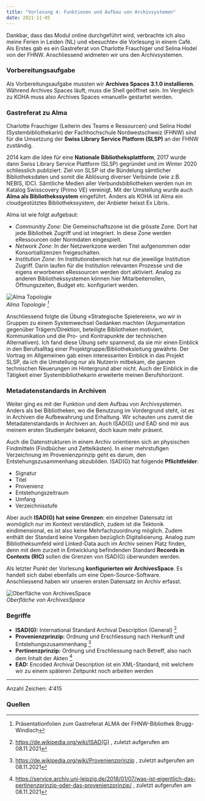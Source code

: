 ```yaml
---
title: "Vorlesung 4: Funktionen und Aufbau von Archivsystemen"
date: 2021-11-05
---
```


Dankbar, dass das Modul online durchgeführt wird, verbrachte ich also meine Ferien in Leiden (NL) und «besuchte» die Vorlesung in einem Café. Als Erstes gab es ein Gastreferat von Charlotte Frauchiger und Selina Hodel von der FHNW. Anschliessend widmeten wir uns den Archivsystemen.

### Vorbereitungsaufgabe
Als Vorbereitungsaufgabe mussten wir **Archives Spaces 3.1.0 installieren**. Während Archives Spaces läuft, muss die Shell geöffnet sein. Im Vergleich zu KOHA muss also Archives Spaces «manuell» gestartet werden. 

### Gastreferat zu Alma
Charlotte Frauchiger (Leiterin des Teams e Ressourcen) und Selina Hodel (Systembibliothekarin) der Fachhochschule Nordwestschweiz (FHNW) sind für die Umsetzung der **Swiss Library Service Platform (SLSP)** an der FHNW zuständig. 

2014 kam die Idee für eine **Nationale Bibliotheksplattform**, 2017 wurde dann Swiss Library Service Plattform (SLSP) gegründet und im Winter 2020 schliesslich publiziert. Ziel von SLSP ist die Bündelung sämtlicher Bibliotheksdaten und somit die Ablösung diverser Verbünde (wie z.B. NEBIS, IDC). Sämtliche Medien aller Verbundsbibliotheken werden nun im Katalog Swisscovery (Primo VE) vereinigt. Mit der Umstellung wurde auch **Alma als Bibliothekssystem** eingeführt. Anders als KOHA ist Alma ein cloudgestütztes Bibliothekssystem, der Anbieter heisst Ex Libris. 

Alma ist wie folgt aufgebaut:
- *Communitiy Zone*: Die Gemeinschaftszone ist die grösste Zone. Dort hat jede Bibliothek Zugriff und ist integriert. In diese Zone werden eRessourcen oder Normdaten eingespielt.
- *Network Zone*: In der Netzwerkzone werden Titel aufgenommen oder Konsortiallizenzen freigeschalten.
- *Institution Zone*: Im Institutionsbereich hat nur die jeweilige Institution Zugriff. Darin laufen für die Institution relevanten Prozesse und die eigens erworbenen eRessourcen werden dort aktiviert. Analog zu anderen Bibliothekssystemen können hier Mitarbeiterrollen, Öffnungszeiten, Budget etc. konfiguriert werden. 

![Alma Topologie](https://i.ibb.co/Wp9rk9M/04-Alma-Typologie.png) <br>
<i>Alma Topologie [^1]</i>

Anschliessend folgte die Übung «Strategische Spielereien», wo wir in Gruppen zu einem Systemwechsel Gedanken machten (Argumentation gegenüber Trägern/Direktion, beteiligte Bibliotheken motiviert, Kommunikation und die Pro- und Kontrapunkte der technischen Alternativen). Ich fand diese Übung sehr spannend, da sie mir einen Einblick in den Berufsalltag einer Projektgruppe/Bibliotheksleitung gewährte. Der Vortrag im Allgemeinen gab einen interessanten Einblick in das Projekt SLSP, da ich die Umstellung nur als Nutzerin mitbekam, die ganzen technischen Neuerungen im Hintergrund aber nicht. Auch der Einblick in die Tätigkeit einer Systembibliothekarin erweiterte meinen Berufshorizont. 

### Metadatenstandards in Archiven 
Weiter ging es mit der Funktion und dem Aufbau von Archivsystemen. Anders als bei Bibliotheken, wo die Benutzung im Vordergrund steht, ist es in Archiven die Aufbewahrung und Erhaltung. Wir schauten uns zuerst die Metadatenstandards in Archiven an. Auch ISAD(G) und EAD sind mir aus meinem ersten Studienjahr bekannt, doch kaum mehr präsent.

Auch die Datenstrukturen in einem Archiv orientieren sich an physischen Findmitteln (Findbücher und Zettelkästen). In einer mehrstufigen Verzeichnung im Provenienzprinzip geht es darum, den Entstehungszusammenhang abzubilden. 
ISAD(G) hat folgende **Pflichtfelder**:
- Signatur
- Titel
- Provenienz
- Entstehungszeitraum
- Umfang
- Verzeichnisstufe

Aber auch **ISAD(G) hat seine Grenzen**: ein einzelner Datensatz ist womöglich nur im Kontext verständlich, zudem ist die Tektonik eindimensional, es ist also keine Mehrfachzuordnung möglich. Zudem enthält der Standard keine Vorgaben bezüglich Digitalisierung. Analog zum Bibliotheksumfeld wird Linked-Data auch im Archiv seinen Platz finden, denn mit dem zurzeit in Entwicklung befindenden Standard **Records in Contexts (RIC)** sollen die Grenzen von ISAD(G) überwunden werden.

Als letzter Punkt der Vorlesung **konfigurierten wir ArchivesSpace**. Es handelt sich dabei ebenfalls um eine Open-Source-Software. Anschliessend haben wir unseren ersten Datensatz im Archiv erfasst.

![Oberfläche von ArchivesSpace](https://i.ibb.co/x5NCtmD/04-archivesspace.png) <br>
<i>Oberfläche von ArchivesSpace</i>


### Begriffe
- **ISAD(G):** International Standard Archival Description (General) [^2]
- **Provenienzprinzip:** Ordnung und Erschliessung nach Herkunft und Entstehungszusammenhang [^3]
- **Pertinenzprinzip:** Ordnung und Erschliessung nach Betreff, also nach dem Inhalt der Akten [^4]
- **EAD:** Encoded Archival Description ist ein XML-Standard, mit welchem wir zu einem späteren Zeitpunkt noch arbeiten werden

---
Anzahl Zeichen: 4'415

### Quellen
[^1]: Präsentationfolien zum Gastreferat ALMA der FHNW-Bibliothek Brugg-Windisch
[^2]: <https://de.wikipedia.org/wiki/ISAD(G)> , zuletzt aufgerufen am 08.11.2021
[^3]: <https://de.wikipedia.org/wiki/Provenienzprinzip> , zuletzt aufgerufen am 08.11.2021
[^4]: <https://service.archiv.uni-leipzig.de/2018/01/07/was-ist-eigentlich-das-pertinenzprinzip-oder-das-provenienzprinzip/> , zuletzt aufgerufen am 08.11.2021

